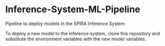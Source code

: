 # Inference-System-ML-Pipeline
Pipeline to deploy models in the SPIRA Inference System

To deploy a new model to the inference system, clone this repository and substitute the environment variables with the new model variables.